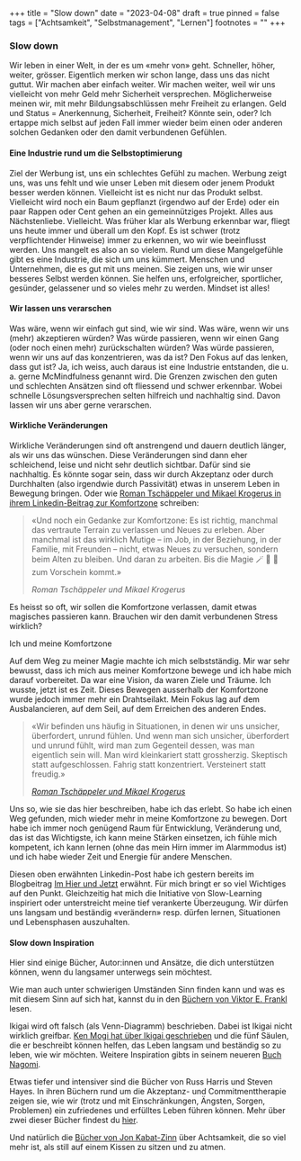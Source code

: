 +++
title = "Slow down"
date = "2023-04-08"
draft = true
pinned = false
tags = ["Achtsamkeit", "Selbstmanagement", "Lernen"]
footnotes = ""
+++
### Slow down

Wir leben in einer Welt, in der es um «mehr von» geht. Schneller, höher, weiter, grösser. Eigentlich merken wir schon lange, dass uns das nicht guttut. Wir machen aber einfach weiter. Wir machen weiter, weil wir uns vielleicht von mehr Geld mehr Sicherheit versprechen. Möglicherweise meinen wir, mit mehr Bildungsabschlüssen mehr Freiheit zu erlangen. Geld und Status = Anerkennung, Sicherheit, Freiheit? Könnte sein, oder? Ich ertappe mich selbst auf jeden Fall immer wieder beim einen oder anderen solchen Gedanken oder den damit verbundenen Gefühlen. 

#### Eine Industrie rund um die Selbstoptimierung

Ziel der Werbung ist, uns ein schlechtes Gefühl zu machen. Werbung zeigt uns, was uns fehlt und wie unser Leben mit diesem oder jenem Produkt besser werden können. Vielleicht ist es nicht nur das Produkt selbst. Vielleicht wird noch ein Baum gepflanzt (irgendwo auf der Erde) oder ein paar Rappen oder Cent gehen an ein gemeinnütziges Projekt. Alles aus Nächstenliebe. Vielleicht. Was früher klar als Werbung erkennbar war, fliegt uns heute immer und überall um den Kopf. Es ist schwer (trotz verpflichtender Hinweise) immer zu erkennen, wo wir wie beeinflusst werden. Uns mangelt es also an so vielem. Rund um diese Mangelgefühle gibt es eine Industrie, die sich um uns kümmert. Menschen und Unternehmen, die es gut mit uns meinen. Sie zeigen uns, wie wir unser besseres Selbst werden können. Sie helfen uns, erfolgreicher, sportlicher, gesünder, gelassener und so vieles mehr zu werden. Mindset ist alles! 

#### Wir lassen uns verarschen

Was wäre, wenn wir einfach gut sind, wie wir sind. Was wäre, wenn wir uns (mehr) akzeptieren würden? Was würde passieren, wenn wir einen Gang (oder noch einen mehr) zurückschalten würden? Was würde passieren, wenn wir uns auf das konzentrieren, was da ist? Den Fokus auf das lenken, dass gut ist? Ja, ich weiss, auch daraus ist eine Industrie entstanden, die u. a. gerne McMindfulness genannt wird. Die Grenzen zwischen den guten und schlechten Ansätzen sind oft fliessend und schwer erkennbar. Wobei schnelle Lösungsversprechen selten hilfreich und nachhaltig sind. Davon lassen wir uns aber gerne verarschen.

#### Wirkliche Veränderungen

Wirkliche Veränderungen sind oft anstrengend und dauern deutlich länger, als wir uns das wünschen. Diese Veränderungen sind dann eher schleichend, leise und nicht sehr deutlich sichtbar. Dafür sind sie nachhaltig. Es könnte sogar sein, dass wir durch Akzeptanz oder durch Durchhalten (also irgendwie durch Passivität) etwas in unserem Leben in Bewegung bringen. Oder wie [Roman Tschäppeler und Mikael Krogerus in ihrem Linkedin-Beitrag zur Komfortzone](https://www.linkedin.com/feed/update/urn:li:activity:7045284639371849728?updateEntityUrn=urn%3Ali%3Afs_feedUpdate%3A%28V2%2Curn%3Ali%3Aactivity%3A7045284639371849728%29) schreiben: 

> «Und noch ein Gedanke zur Komfortzone: Es ist richtig, manchmal das vertraute Terrain zu verlassen und Neues zu erleben. Aber manchmal ist das wirklich Mutige – im Job, in der Beziehung, in der Familie, mit Freunden – nicht, etwas Neues zu versuchen, sondern beim Alten zu bleiben. Und daran zu arbeiten. Bis die Magie 🪄 🎉 🌟 zum Vorschein kommt.»
>
> *Roman Tschäppeler und Mikael Krogerus*

Es heisst so oft, wir sollen die Komfortzone verlassen, damit etwas magisches passieren kann. Brauchen wir den damit verbundenen Stress wirklich? 

Ich und meine Komfortzone

Auf dem Weg zu meiner Magie machte ich mich selbstständig. Mir war sehr bewusst, dass ich mich aus meiner Komfortzone bewege und ich habe mich darauf vorbereitet. Da war eine Vision, da waren Ziele und Träume. Ich wusste, jetzt ist es Zeit. Dieses Bewegen ausserhalb der Komfortzone wurde jedoch immer mehr ein Drahtseilakt. Mein Fokus lag auf dem Ausbalancieren, auf dem Seil, auf dem Erreichen des anderen Endes.

> «Wir befinden uns häufig in Situationen, in denen wir uns unsicher, überfordert, unrund fühlen. Und wenn man sich unsicher, überfordert und unrund fühlt, wird man zum Gegenteil dessen, was man eigentlich sein will. Man wird kleinkariert statt grossherzig. Skeptisch statt aufgeschlossen. Fahrig statt konzentriert. Versteinert statt freudig.»
>
> *[Roman Tschäppeler und Mikael Krogerus](https://rtmk.ch)*

Uns so, wie sie das hier beschreiben, habe ich das erlebt. So habe ich einen Weg gefunden, mich wieder mehr in meine Komfortzone zu bewegen. Dort habe ich immer noch genügend Raum für Entwicklung, Veränderung und, das ist das Wichtigste, ich kann meine Stärken einsetzen, ich fühle mich kompetent, ich kann lernen (ohne das mein Hirn immer im Alarmmodus ist) und ich habe wieder Zeit und Energie für andere Menschen. 

Diesen oben erwähnten Linkedin-Post habe ich gestern bereits im Blogbeitrag [Im Hier und Jetzt](https://www.bensblog.ch/im-hier-und-jetzt/) erwähnt. Für mich bringt er so viel Wichtiges auf den Punkt. Gleichzeitig hat mich die Initiative von Slow-Learning inspiriert oder unterstreicht meine tief verankerte Überzeugung. Wir dürfen uns langsam und beständig «verändern» resp. dürfen lernen, Situationen und Lebensphasen auszuhalten.

#### Slow down Inspiration

Hier sind einige Bücher, Autor:innen und Ansätze, die dich unterstützen können, wenn du langsamer unterwegs sein möchtest. 

Wie man auch unter schwierigen Umständen Sinn finden kann und was es mit diesem Sinn auf sich hat, kannst du in den [Büchern von Viktor E. Frankl](https://www.viktorfrankl.org/buecher_von_vf.html#German) lesen. 

Ikigai wird oft falsch (als Venn-Diagramm) beschrieben. Dabei ist Ikigai nicht wirklich greifbar. [Ken Mogi hat über Ikigai geschrieben](https://www.exlibris.ch/de/buecher-buch/deutschsprachige-buecher/ken-mogi/ikigai/id/9783832165161/?utm_source=google&utm_medium=cpc&utm_campaign=DSA+Page+Feed+B_1+(s-CH-de/en)&utm_content=148356955618&utm_term=&gclid=Cj0KCQjw_r6hBhDdARIsAMIDhV_MEbCI0BgEh5gOlBfYvG9AS_9hzaI-ArSFnn5jOzEnlUvPV5om2mMaAhG7EALw_wcB&gclsrc=aw.ds) und die fünf Säulen, die er beschreibt können helfen, das Leben langsam und beständig so zu leben, wie wir möchten. Weitere Inspiration gibts in seinem neueren [Buch Nagomi](https://www.exlibris.ch/de/buecher-buch/deutschsprachige-buecher/ken-mogi/nagomi/id/9783832181628/).

Etwas tiefer und intensiver sind die Bücher von Russ Harris und Steven Hayes. In ihren Büchern rund um die Akzeptanz- und Commitmenttherapie zeigen sie, wie wir (trotz und mit Einschränkungen, Ängsten, Sorgen, Problemen) ein zufriedenes und erfülltes Leben führen können. Mehr über zwei dieser Bücher findest du [hier](https://www.bensblog.ch/buecher/).

Und natürlich die [Bücher von Jon Kabat-Zinn](https://www.arbor-verlag.de/jon-kabat-zinn) über Achtsamkeit, die so viel mehr ist, als still auf einem Kissen zu sitzen und zu atmen.